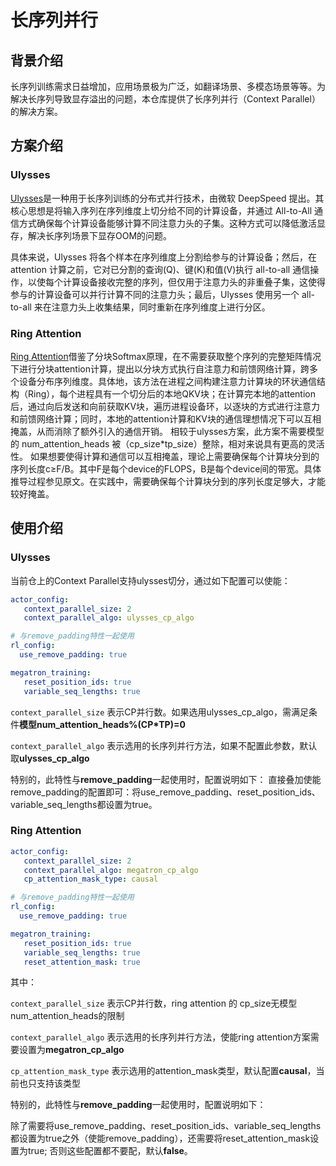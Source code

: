 # 长序列并行

## 背景介绍
长序列训练需求日益增加，应用场景极为广泛，如翻译场景、多模态场景等等。为解决长序列导致显存溢出的问题，本仓库提供了长序列并行（Context Parallel）的解决方案。

## 方案介绍
### Ulysses
[Ulysses](https://github.com/deepspeedai/DeepSpeed/tree/master/blogs/deepspeed-ulysses)是一种用于长序列训练的分布式并行技术，由微软 DeepSpeed 提出。其核心思想是将输入序列在序列维度上切分给不同的计算设备，并通过 All-to-All 通信方式确保每个计算设备能够计算不同注意力头的子集。这种方式可以降低激活显存，解决长序列场景下显存OOM的问题。

具体来说，Ulysses 将各个样本在序列维度上分割给参与的计算设备；然后，在 attention 计算之前，它对已分割的查询(Q)、键(K)和值(V)执行 all-to-all 通信操作，以使每个计算设备接收完整的序列，但仅用于注意力头的非重叠子集，这使得参与的计算设备可以并行计算不同的注意力头；最后，Ulysses 使用另一个 all-to-all 来在注意力头上收集结果，同时重新在序列维度上进行分区。

### Ring Attention
[Ring Attention](https://arxiv.org/pdf/2310.01889)借鉴了分块Softmax原理，在不需要获取整个序列的完整矩阵情况下进行分块attention计算，提出以分块方式执行自注意力和前馈网络计算，跨多个设备分布序列维度。具体地，该方法在进程之间构建注意力计算块的环状通信结构（Ring），每个进程具有一个切分后的本地QKV块；在计算完本地的attention后，通过向后发送和向前获取KV块，遍历进程设备环，以逐块的方式进行注意力和前馈网络计算；同时，本地的attention计算和KV块的通信理想情况下可以互相掩盖，从而消除了额外引入的通信开销。
相较于ulysses方案，此方案不需要模型的 num_attention_heads 被（cp_size*tp_size）整除，相对来说具有更高的灵活性。
如果想要使得计算和通信可以互相掩盖，理论上需要确保每个计算块分到的序列长度c≥F/B。其中F是每个device的FLOPS，B是每个device间的带宽。具体推导过程参见原文。在实践中，需要确保每个计算块分到的序列长度足够大，才能较好掩盖。

## 使用介绍
### Ulysses
当前仓上的Context Parallel支持ulysses切分，通过如下配置可以使能：
```yaml
actor_config:
   context_parallel_size: 2
   context_parallel_algo: ulysses_cp_algo

# 与remove_padding特性一起使用
rl_config:
  use_remove_padding: true

megatron_training:
   reset_position_ids: true
   variable_seq_lengths: true
```

`context_parallel_size` 表示CP并行数。如果选用ulysses_cp_algo，需满足条件**模型num_attention_heads%(CP*TP)=0**

`context_parallel_algo` 表示选用的长序列并行方法，如果不配置此参数，默认取**ulysses_cp_algo**

特别的，此特性与**remove_padding**一起使用时，配置说明如下：
直接叠加使能remove_padding的配置即可：将use_remove_padding、reset_position_ids、variable_seq_lengths都设置为true。

### Ring Attention
```yaml
actor_config:
   context_parallel_size: 2
   context_parallel_algo: megatron_cp_algo
   cp_attention_mask_type: causal

# 与remove_padding特性一起使用
rl_config:
  use_remove_padding: true

megatron_training:
   reset_position_ids: true
   variable_seq_lengths: true
   reset_attention_mask: true
```

其中：

`context_parallel_size` 表示CP并行数，ring attention 的 cp_size无模型num_attention_heads的限制

`context_parallel_algo` 表示选用的长序列并行方法，使能ring attention方案需要设置为**megatron_cp_algo**

`cp_attention_mask_type` 表示选用的attention_mask类型，默认配置**causal**，当前也只支持该类型

特别的，此特性与**remove_padding**一起使用时，配置说明如下：

除了需要将use_remove_padding、reset_position_ids、variable_seq_lengths都设置为true之外（使能remove_padding），还需要将reset_attention_mask设置为true; 否则这些配置都不要配，默认**false**。
